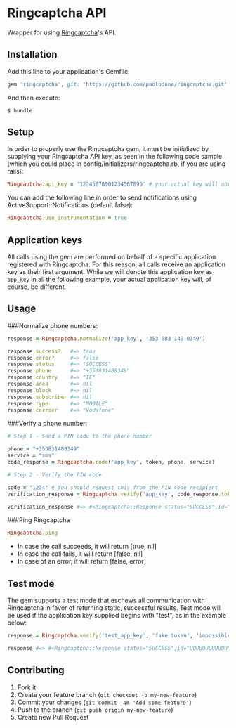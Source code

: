 # Ringcaptcha API
Wrapper for using [Ringcaptcha](http://ringcaptcha.com/)'s API.

## Installation
Add this line to your application's Gemfile:

```ruby
gem 'ringcaptcha', git: 'https://github.com/paolodona/ringcaptcha.git'
```

And then execute:

    $ bundle

## Setup
In order to properly use the Ringcaptcha gem, it must be initialized by supplying your Ringcaptcha API key, as seen in the following code sample (which you could place in config/initializers/ringcaptcha.rb, if you are using rails):

```ruby
Ringcaptcha.api_key = '12345678901234567890' # your actual key will obviously differ from this
```

You can add the following line in order to send notifications using ActiveSupport::Notifications (default false):
```ruby
Ringcaptcha.use_instrumentation = true
```

## Application keys
All calls using the gem are performed on behalf of a specific application registered with Ringcaptcha. For this reason, all calls receive an application key as their first argument. While we will denote this application key as `app_key` in all the following example, your actual application key will, of course, be different.

## Usage
###Normalize phone numbers:

```ruby
response = Ringcaptcha.normalize('app_key', '353 083 148 0349')

response.success?   #=> true
response.error?     #=> false
response.status     #=> "SUCCESS"
response.phone      #=> "+353831480349"
response.country    #=> "IE"
response.area       #=> nil
response.block      #=> nil
response.subscriber #=> nil
response.type       #=> "MOBILE"
response.carrier    #=> "Vodafone"
```

###Verify a phone number:

```ruby
# Step 1 - Send a PIN code to the phone number

phone = "+353831480349"
service = "sms"
code_response = Ringcaptcha.code('app_key', token, phone, service)

# Step 2 - Verify the PIN code

code = "1234" # You should request this from the PIN code recipient
verification_response = Ringcaptcha.verify('app_key', code_response.token, code)

verification_response #=> #<Ringcaptcha::Response status="SUCCESS",id="2381555c031619e61b3f81af30445b27a87ae97a", phone="+353831480349", geolocation=1, phone_type="MOBILE", carrier="Vodafone", threat_level="LOW">
```

###Ping Ringcaptcha

```ruby
Ringcaptcha.ping
```

* In case the call succeeds, it will return [true, nil]
* In case the call fails, it will return [false, nil]
* In case of an error, it will return [false, error]

## Test mode
The gem supports a test mode that eschews all communication with Ringcaptcha in favor of returning static, successful results. Test mode will be used if the application key supplied begins with "test", as in the example below:

```ruby
response = Ringcaptcha.verify('test_app_key', 'fake token', 'impossible code')

response #=> #<Ringcaptcha::Response status="SUCCESS",id="UUUUUUUUUUUUUUU", phone="+1234567890", geolocation=0, phone_type="MOBILE", carrier="AT&T", threat_level="LOW">
```

## Contributing

1. Fork it
2. Create your feature branch (`git checkout -b my-new-feature`)
3. Commit your changes (`git commit -am 'Add some feature'`)
4. Push to the branch (`git push origin my-new-feature`)
5. Create new Pull Request
